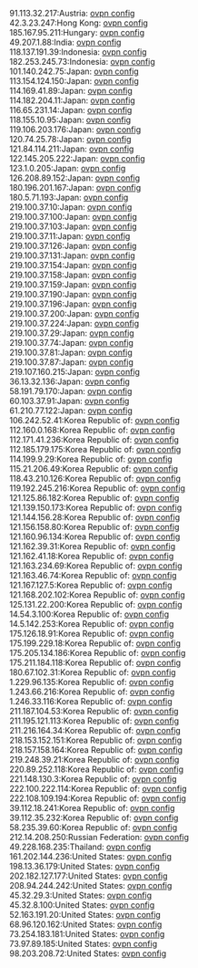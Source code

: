 91.113.32.217:Austria: [ovpn config](vpn/91_113_32_217.ovpn)  
42.3.23.247:Hong Kong: [ovpn config](vpn/42_3_23_247.ovpn)  
185.167.95.211:Hungary: [ovpn config](vpn/185_167_95_211.ovpn)  
49.207.1.88:India: [ovpn config](vpn/49_207_1_88.ovpn)  
118.137.191.39:Indonesia: [ovpn config](vpn/118_137_191_39.ovpn)  
182.253.245.73:Indonesia: [ovpn config](vpn/182_253_245_73.ovpn)  
101.140.242.75:Japan: [ovpn config](vpn/101_140_242_75.ovpn)  
113.154.124.150:Japan: [ovpn config](vpn/113_154_124_150.ovpn)  
114.169.41.89:Japan: [ovpn config](vpn/114_169_41_89.ovpn)  
114.182.204.11:Japan: [ovpn config](vpn/114_182_204_11.ovpn)  
116.65.231.14:Japan: [ovpn config](vpn/116_65_231_14.ovpn)  
118.155.10.95:Japan: [ovpn config](vpn/118_155_10_95.ovpn)  
119.106.203.176:Japan: [ovpn config](vpn/119_106_203_176.ovpn)  
120.74.25.78:Japan: [ovpn config](vpn/120_74_25_78.ovpn)  
121.84.114.211:Japan: [ovpn config](vpn/121_84_114_211.ovpn)  
122.145.205.222:Japan: [ovpn config](vpn/122_145_205_222.ovpn)  
123.1.0.205:Japan: [ovpn config](vpn/123_1_0_205.ovpn)  
126.208.89.152:Japan: [ovpn config](vpn/126_208_89_152.ovpn)  
180.196.201.167:Japan: [ovpn config](vpn/180_196_201_167.ovpn)  
180.5.71.193:Japan: [ovpn config](vpn/180_5_71_193.ovpn)  
219.100.37.10:Japan: [ovpn config](vpn/219_100_37_10.ovpn)  
219.100.37.100:Japan: [ovpn config](vpn/219_100_37_100.ovpn)  
219.100.37.103:Japan: [ovpn config](vpn/219_100_37_103.ovpn)  
219.100.37.11:Japan: [ovpn config](vpn/219_100_37_11.ovpn)  
219.100.37.126:Japan: [ovpn config](vpn/219_100_37_126.ovpn)  
219.100.37.131:Japan: [ovpn config](vpn/219_100_37_131.ovpn)  
219.100.37.154:Japan: [ovpn config](vpn/219_100_37_154.ovpn)  
219.100.37.158:Japan: [ovpn config](vpn/219_100_37_158.ovpn)  
219.100.37.159:Japan: [ovpn config](vpn/219_100_37_159.ovpn)  
219.100.37.190:Japan: [ovpn config](vpn/219_100_37_190.ovpn)  
219.100.37.196:Japan: [ovpn config](vpn/219_100_37_196.ovpn)  
219.100.37.200:Japan: [ovpn config](vpn/219_100_37_200.ovpn)  
219.100.37.224:Japan: [ovpn config](vpn/219_100_37_224.ovpn)  
219.100.37.29:Japan: [ovpn config](vpn/219_100_37_29.ovpn)  
219.100.37.74:Japan: [ovpn config](vpn/219_100_37_74.ovpn)  
219.100.37.81:Japan: [ovpn config](vpn/219_100_37_81.ovpn)  
219.100.37.87:Japan: [ovpn config](vpn/219_100_37_87.ovpn)  
219.107.160.215:Japan: [ovpn config](vpn/219_107_160_215.ovpn)  
36.13.32.136:Japan: [ovpn config](vpn/36_13_32_136.ovpn)  
58.191.79.170:Japan: [ovpn config](vpn/58_191_79_170.ovpn)  
60.103.37.91:Japan: [ovpn config](vpn/60_103_37_91.ovpn)  
61.210.77.122:Japan: [ovpn config](vpn/61_210_77_122.ovpn)  
106.242.52.41:Korea Republic of: [ovpn config](vpn/106_242_52_41.ovpn)  
112.160.0.168:Korea Republic of: [ovpn config](vpn/112_160_0_168.ovpn)  
112.171.41.236:Korea Republic of: [ovpn config](vpn/112_171_41_236.ovpn)  
112.185.179.175:Korea Republic of: [ovpn config](vpn/112_185_179_175.ovpn)  
114.199.9.29:Korea Republic of: [ovpn config](vpn/114_199_9_29.ovpn)  
115.21.206.49:Korea Republic of: [ovpn config](vpn/115_21_206_49.ovpn)  
118.43.210.126:Korea Republic of: [ovpn config](vpn/118_43_210_126.ovpn)  
119.192.245.216:Korea Republic of: [ovpn config](vpn/119_192_245_216.ovpn)  
121.125.86.182:Korea Republic of: [ovpn config](vpn/121_125_86_182.ovpn)  
121.139.150.173:Korea Republic of: [ovpn config](vpn/121_139_150_173.ovpn)  
121.144.156.28:Korea Republic of: [ovpn config](vpn/121_144_156_28.ovpn)  
121.156.158.80:Korea Republic of: [ovpn config](vpn/121_156_158_80.ovpn)  
121.160.96.134:Korea Republic of: [ovpn config](vpn/121_160_96_134.ovpn)  
121.162.39.31:Korea Republic of: [ovpn config](vpn/121_162_39_31.ovpn)  
121.162.41.18:Korea Republic of: [ovpn config](vpn/121_162_41_18.ovpn)  
121.163.234.69:Korea Republic of: [ovpn config](vpn/121_163_234_69.ovpn)  
121.163.46.74:Korea Republic of: [ovpn config](vpn/121_163_46_74.ovpn)  
121.167.127.5:Korea Republic of: [ovpn config](vpn/121_167_127_5.ovpn)  
121.168.202.102:Korea Republic of: [ovpn config](vpn/121_168_202_102.ovpn)  
125.131.22.200:Korea Republic of: [ovpn config](vpn/125_131_22_200.ovpn)  
14.54.3.100:Korea Republic of: [ovpn config](vpn/14_54_3_100.ovpn)  
14.5.142.253:Korea Republic of: [ovpn config](vpn/14_5_142_253.ovpn)  
175.126.18.91:Korea Republic of: [ovpn config](vpn/175_126_18_91.ovpn)  
175.199.229.18:Korea Republic of: [ovpn config](vpn/175_199_229_18.ovpn)  
175.205.134.186:Korea Republic of: [ovpn config](vpn/175_205_134_186.ovpn)  
175.211.184.118:Korea Republic of: [ovpn config](vpn/175_211_184_118.ovpn)  
180.67.102.31:Korea Republic of: [ovpn config](vpn/180_67_102_31.ovpn)  
1.229.96.135:Korea Republic of: [ovpn config](vpn/1_229_96_135.ovpn)  
1.243.66.216:Korea Republic of: [ovpn config](vpn/1_243_66_216.ovpn)  
1.246.33.116:Korea Republic of: [ovpn config](vpn/1_246_33_116.ovpn)  
211.187.104.53:Korea Republic of: [ovpn config](vpn/211_187_104_53.ovpn)  
211.195.121.113:Korea Republic of: [ovpn config](vpn/211_195_121_113.ovpn)  
211.216.164.34:Korea Republic of: [ovpn config](vpn/211_216_164_34.ovpn)  
218.153.152.151:Korea Republic of: [ovpn config](vpn/218_153_152_151.ovpn)  
218.157.158.164:Korea Republic of: [ovpn config](vpn/218_157_158_164.ovpn)  
219.248.39.21:Korea Republic of: [ovpn config](vpn/219_248_39_21.ovpn)  
220.89.252.118:Korea Republic of: [ovpn config](vpn/220_89_252_118.ovpn)  
221.148.130.3:Korea Republic of: [ovpn config](vpn/221_148_130_3.ovpn)  
222.100.222.114:Korea Republic of: [ovpn config](vpn/222_100_222_114.ovpn)  
222.108.109.194:Korea Republic of: [ovpn config](vpn/222_108_109_194.ovpn)  
39.112.18.241:Korea Republic of: [ovpn config](vpn/39_112_18_241.ovpn)  
39.112.35.232:Korea Republic of: [ovpn config](vpn/39_112_35_232.ovpn)  
58.235.39.60:Korea Republic of: [ovpn config](vpn/58_235_39_60.ovpn)  
212.14.208.250:Russian Federation: [ovpn config](vpn/212_14_208_250.ovpn)  
49.228.168.235:Thailand: [ovpn config](vpn/49_228_168_235.ovpn)  
161.202.144.236:United States: [ovpn config](vpn/161_202_144_236.ovpn)  
198.13.36.179:United States: [ovpn config](vpn/198_13_36_179.ovpn)  
202.182.127.177:United States: [ovpn config](vpn/202_182_127_177.ovpn)  
208.94.244.242:United States: [ovpn config](vpn/208_94_244_242.ovpn)  
45.32.29.3:United States: [ovpn config](vpn/45_32_29_3.ovpn)  
45.32.8.100:United States: [ovpn config](vpn/45_32_8_100.ovpn)  
52.163.191.20:United States: [ovpn config](vpn/52_163_191_20.ovpn)  
68.96.120.162:United States: [ovpn config](vpn/68_96_120_162.ovpn)  
73.254.183.181:United States: [ovpn config](vpn/73_254_183_181.ovpn)  
73.97.89.185:United States: [ovpn config](vpn/73_97_89_185.ovpn)  
98.203.208.72:United States: [ovpn config](vpn/98_203_208_72.ovpn)  
